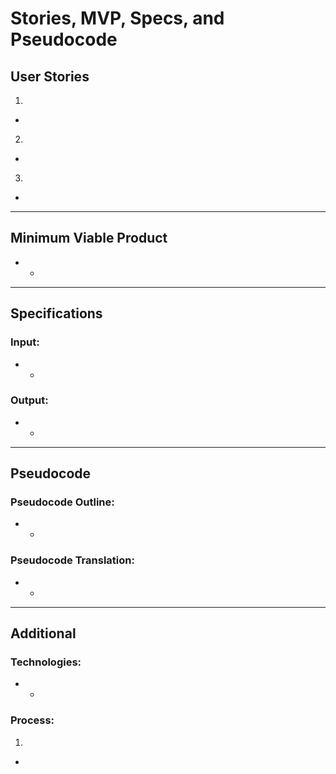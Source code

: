 <!-- SMSP.md -->

Stories, MVP, Specs, and Pseudocode
==========================================================================

## User Stories

1.
  -
2.
  -
3.
  -

--------------------------------------------------------------------------

## Minimum Viable Product

-
  +

--------------------------------------------------------------------------

## Specifications

### Input:
-
  +

### Output:
-
  +

--------------------------------------------------------------------------

## Pseudocode

### Pseudocode Outline:
-
  +

### Pseudocode Translation:
-
  +

--------------------------------------------------------------------------

## Additional

### Technologies:
-
  +

### Process:
1.
  -
